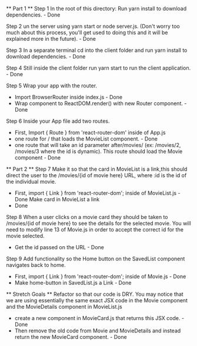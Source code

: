 ** Part 1 **
Step 1 
In the root of this directory: Run yarn install to download dependencies. - Done

Step 2
un the server using yarn start or node server.js. (Don't worry too much about this process, you'll get used to doing this and it will be explained more in the future). - Done

Step 3
In a separate terminal cd into the client folder and run yarn install to download dependencies. - Done

Step 4
Still inside the client folder run yarn start to run the client application. - Done
 
 Step 5 Wrap your app with the router. 
- Import BrowserRouter inside index.js - Done
- Wrap <App /> component to ReactDOM.render() with new Router component. - Done

Step 6 Inside your App file add two routes.
- First, Import { Route } from 'react-router-dom' inside of App.js
- one route for / that loads the MovieList component. - Done
- one route that will take an id parameter after/movies/ (ex: /movies/2, /movies/3 where the id is dynamic). This route should load the Movie component - Done


** Part 2 ** 
Step 7 
Make it so that the card in MovieList is a link,this should direct the user to the /movies/{id of movie here} URL, where :id is the id of the individual movie.
- First, import { Link } from 'react-router-dom'; inside of MovieList.js - Done
Make card in  MovieList a link 
- Done

Step 8
When a user clicks on a movie card they should be taken to /movies/{id of movie here} to see the details for the selected movie.
You will need to modify line 13 of Movie.js in order to accept the correct id for the movie selected.
- Get the id passed on the URL - Done

Step 9
Add functionality so the Home button on the SavedList component navigates back to home.
- First, import { Link } from 'react-router-dom'; inside of Movie.js - Done
- Make home-button in SavedList.js a Link - Done

** Stretch Goals **
Refactor so that our code is DRY.
You may notice that we are using essentially the same exact JSX code in the Movie component and the MovieDetails component in MovieList.js 
- create a new component in MovieCard.js that returns this JSX code.  - Done
- Then remove the old code from Movie and MovieDetails and instead return the new MovieCard component. - Done 